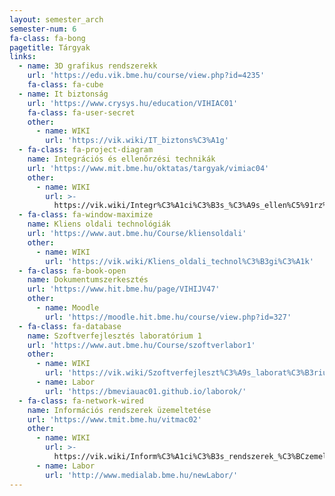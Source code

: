 ```yaml
---
layout: semester_arch
semester-num: 6
fa-class: fa-bong
pagetitle: Tárgyak
links:
  - name: 3D grafikus rendszerekk
    url: 'https://edu.vik.bme.hu/course/view.php?id=4235'
    fa-class: fa-cube
  - name: It biztonság
    url: 'https://www.crysys.hu/education/VIHIAC01'
    fa-class: fa-user-secret
    other:
      - name: WIKI
        url: 'https://vik.wiki/IT_biztons%C3%A1g'
  - fa-class: fa-project-diagram
    name: Integrációs és ellenőrzési technikák
    url: 'https://www.mit.bme.hu/oktatas/targyak/vimiac04'
    other:
      - name: WIKI
        url: >-
          https://vik.wiki/Integr%C3%A1ci%C3%B3s_%C3%A9s_ellen%C5%91rz%C3%A9si_technik%C3%A1k
  - fa-class: fa-window-maximize
    name: Kliens oldali technológiák
    url: 'https://www.aut.bme.hu/Course/kliensoldali'
    other:
      - name: WIKI
        url: 'https://vik.wiki/Kliens_oldali_technol%C3%B3gi%C3%A1k'
  - fa-class: fa-book-open
    name: Dokumentumszerkesztés
    url: 'https://www.hit.bme.hu/page/VIHIJV47'
    other:
      - name: Moodle
        url: 'https://moodle.hit.bme.hu/course/view.php?id=327'
  - fa-class: fa-database
    name: Szoftverfejlesztés laboratórium 1
    url: 'https://www.aut.bme.hu/Course/szoftverlabor1'
    other:
      - name: WIKI
        url: 'https://vik.wiki/Szoftverfejleszt%C3%A9s_laborat%C3%B3rium_1'
      - name: Labor
        url: 'https://bmeviauac01.github.io/laborok/'
  - fa-class: fa-network-wired
    name: Információs rendszerek üzemeltetése
    url: 'https://www.tmit.bme.hu/vitmac02'
    other:
      - name: WIKI
        url: >-
          https://vik.wiki/Inform%C3%A1ci%C3%B3s_rendszerek_%C3%BCzemeltet%C3%A9se
      - name: Labor
        url: 'http://www.medialab.bme.hu/newLabor/'
---
```


